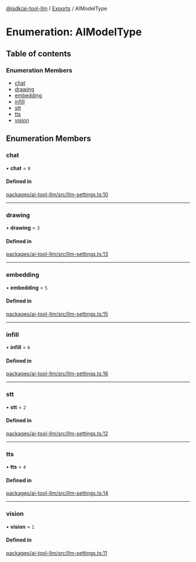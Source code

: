 [@isdk/ai-tool-llm](../README.md) / [Exports](../modules.md) / AIModelType

# Enumeration: AIModelType

## Table of contents

### Enumeration Members

- [chat](AIModelType.md#chat)
- [drawing](AIModelType.md#drawing)
- [embedding](AIModelType.md#embedding)
- [infill](AIModelType.md#infill)
- [stt](AIModelType.md#stt)
- [tts](AIModelType.md#tts)
- [vision](AIModelType.md#vision)

## Enumeration Members

### chat

• **chat** = ``0``

#### Defined in

[packages/ai-tool-llm/src/llm-settings.ts:10](https://github.com/isdk/ai-tool-llm.js/blob/203032ba889a8cda6860e4618184af86a439da21/src/llm-settings.ts#L10)

___

### drawing

• **drawing** = ``3``

#### Defined in

[packages/ai-tool-llm/src/llm-settings.ts:13](https://github.com/isdk/ai-tool-llm.js/blob/203032ba889a8cda6860e4618184af86a439da21/src/llm-settings.ts#L13)

___

### embedding

• **embedding** = ``5``

#### Defined in

[packages/ai-tool-llm/src/llm-settings.ts:15](https://github.com/isdk/ai-tool-llm.js/blob/203032ba889a8cda6860e4618184af86a439da21/src/llm-settings.ts#L15)

___

### infill

• **infill** = ``6``

#### Defined in

[packages/ai-tool-llm/src/llm-settings.ts:16](https://github.com/isdk/ai-tool-llm.js/blob/203032ba889a8cda6860e4618184af86a439da21/src/llm-settings.ts#L16)

___

### stt

• **stt** = ``2``

#### Defined in

[packages/ai-tool-llm/src/llm-settings.ts:12](https://github.com/isdk/ai-tool-llm.js/blob/203032ba889a8cda6860e4618184af86a439da21/src/llm-settings.ts#L12)

___

### tts

• **tts** = ``4``

#### Defined in

[packages/ai-tool-llm/src/llm-settings.ts:14](https://github.com/isdk/ai-tool-llm.js/blob/203032ba889a8cda6860e4618184af86a439da21/src/llm-settings.ts#L14)

___

### vision

• **vision** = ``1``

#### Defined in

[packages/ai-tool-llm/src/llm-settings.ts:11](https://github.com/isdk/ai-tool-llm.js/blob/203032ba889a8cda6860e4618184af86a439da21/src/llm-settings.ts#L11)
